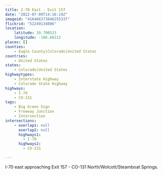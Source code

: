 ```yaml
---
title: I-70 East - Exit 157
date: "2022-07-09T14:16:19Z"
imageid: "416466373846255337"
flickrid: "52249134086"
location:
    latitude: 39.700523
    longitude: -106.68212
places: []
counties:
    - Eagle County|Colorado|United States
countries:
    - United States
states:
    - Colorado|United States
highwaytypes:
    - Interstate Highway
    - Colorado State Highway
highways:
    - I-70
    - CO-131
tags:
    - Big Green Sign
    - Freeway Junction
    - Intersection
intersections:
    - overlap1: null
      overlap2: null
      highways1:
        - I-70
      highways2:
        - CO-131

---
```

I-70 east approaching Exit 157 - CO-131 North/Wolcott/Steamboat Springs.